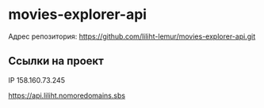 # movies-explorer-api

Адрес репозитория: https://github.com/liliht-lemur/movies-explorer-api.git

## Ссылки на проект

IP 158.160.73.245

https://api.liliht.nomoredomains.sbs
